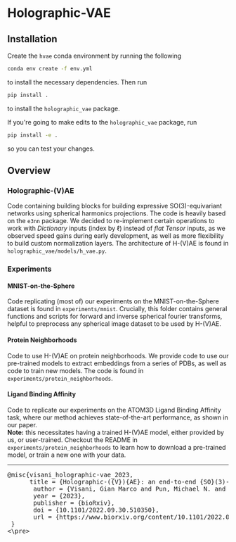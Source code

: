 # Holographic-VAE

## Installation

Create the `hvae` conda environment by running the following

```bash
conda env create -f env.yml
```

to install the necessary dependencies.
Then run

```bash
pip install .
```

to install the `holographic_vae` package.

If you're going to make edits to the `holographic_vae` package, run

```bash
pip install -e .
```

so you can test your changes.

## Overview

### Holographic-(V)AE
Code containing building blocks for building expressive SO(3)-equivariant networks using spherical harmonics projections. The code is heavily based on the `e3nn` package. We decided to re-implement certain operations to work with *Dictionary* inputs (index by $\ell$) instead of *flat Tensor* inputs, as we observed speed gains during early development, as well as more flexibility to build custom normalization layers. The architecture of H-(V)AE is found in `holographic_vae/models/h_vae.py`.

### Experiments

#### MNIST-on-the-Sphere

Code replicating (most of) our experiments on the MNIST-on-the-Sphere dataset is found in `experiments/mnist`. Crucially, this folder contains general functions and scripts for forward and inverse spherical fourier transforms, helpful to preprocess any spherical image dataset to be used by H-(V)AE.

#### Protein Neighborhoods
Code to use H-(V)AE on protein neighborhoods. We provide code to use our pre-trained models to extract embeddings from a series of PDBs, as well as code to train new models. The code is found in `experiments/protein_neighborhoods`.

#### Ligand Binding Affinity
Code to replicate our experiments on the ATOM3D Ligand Binding Affinity task, where our method achieves state-of-the-art performance, as shown in our paper.  
**Note:** this necessitates having a trained H-(V)AE model, either provided by us, or user-trained. Checkout the README in `experiments/protein_neighborhoods` to learn how to download a pre-trained model, or train a new one with your data.

---
<pre>
@misc{visani_holographic-vae_2023,  
      title = {Holographic-({V}){AE}: an end-to-end {SO}(3)-{Equivariant} ({Variational}) {Autoencoder} in {Fourier} {Space}},  
       author = {Visani, Gian Marco and Pun, Michael N. and Angaji, Arman and Nourmohammad, Armita},  
       year = {2023},  
       publisher = {bioRxiv},  
       doi = {10.1101/2022.09.30.510350},  
       url = {https://www.biorxiv.org/content/10.1101/2022.09.30.510350v2}  
 }
<\pre>

